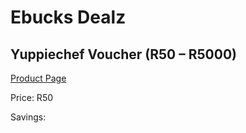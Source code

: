 
# Ebucks Dealz
## Yuppiechef Voucher (R50 – R5000)
[Product Page](https://www.ebucks.com/web/shop/productSelected.do?prodId=1139560535&catId=227677169)

Price: R50

Savings: 


	